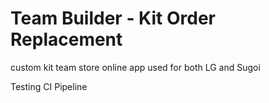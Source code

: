 # Team Builder - Kit Order Replacement

custom kit team store online app used for both LG and Sugoi

Testing CI Pipeline
